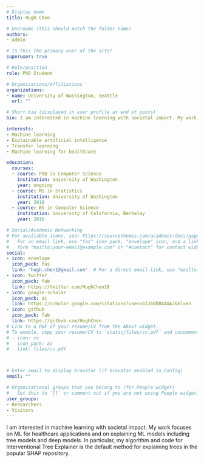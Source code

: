 ```yaml
---
# Display name
title: Hugh Chen

# Username (this should match the folder name)
authors:
- admin

# Is this the primary user of the site?
superuser: true

# Role/position
role: PhD Student

# Organizations/Affiliations
organizations:
- name: University of Washington, Seattle
  url: ""

# Short bio (displayed in user profile at end of posts)
bio: I am interested in machine learning with societal impact. My work focuses on ML for healthcare applications and on explaining ML models including tree models and deep models. In particular, my algorithm and code for Interventional Tree Explainer is the default method for explaining trees in the popular SHAP repository.

interests:
- Machine learning
- Explainable artificial intelligence
- Transfer learning
- Machine learning for healthcare

education:
  courses:
  - course: PhD in Computer Science
    institution: University of Washington
    year: ongoing
  - course: MS in Statistics
    institution: University of Washington
    year: 2018
  - course: BS in Computer Science
    institution: University of California, Berkeley
    year: 2016

# Social/Academic Networking
# For available icons, see: https://sourcethemes.com/academic/docs/page-builder/#icons
#   For an email link, use "fas" icon pack, "envelope" icon, and a link in the
#   form "mailto:your-email@example.com" or "#contact" for contact widget.
social:
- icon: envelope
  icon_pack: fas
  link: 'hugh.chen1@gmail.com'  # For a direct email link, use "mailto:test@example.org".
- icon: twitter
  icon_pack: fab
  link: https://twitter.com/HughChen18
- icon: google-scholar
  icon_pack: ai
  link: https://scholar.google.com/citations?user=bIzb0D8AAAAJ&hl=en
- icon: github
  icon_pack: fab
  link: https://github.com/HughChen
# Link to a PDF of your resume/CV from the About widget.
# To enable, copy your resume/CV to `static/files/cv.pdf` and uncomment the lines below.
# - icon: cv
#   icon_pack: ai
#   link: files/cv.pdf



# Enter email to display Gravatar (if Gravatar enabled in Config)
email: ""

# Organizational groups that you belong to (for People widget)
#   Set this to `[]` or comment out if you are not using People widget.
user_groups:
- Researchers
- Visitors
---
```


I am interested in machine learning with societal impact. My work focuses on ML for healthcare applications and on explaining ML models including tree models and deep models. In particular, my algorithm and code for Interventional Tree Explainer is the default method for explaining trees in the popular SHAP repository.
